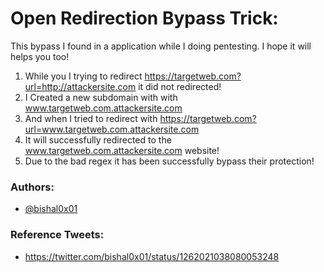 # Open Redirection Bypass Trick:

This bypass I found in a application while I doing pentesting. I hope it will helps you too!

1. While you I trying to redirect https://targetweb.com?url=http://attackersite.com it did not redirected!
2. I Created a new subdomain with with www.targetweb.com.attackersite.com
3. And when I tried to redirect with https://targetweb.com?url=www.targetweb.com.attackersite.com
4. It will successfully redirected to the www.targetweb.com.attackersite.com website!
5. Due to the bad regex it has been successfully bypass their protection!

### Authors:

-   [@bishal0x01](https://twitter.com/bishal0x01)

### Reference Tweets:

-   https://twitter.com/bishal0x01/status/1262021038080053248
